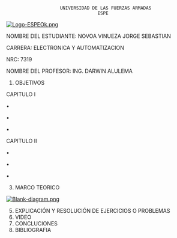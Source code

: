                         UNIVERSIDAD DE LAS FUERZAS ARMADAS 
                                      ESPE
  [![Logo-ESPEOk.png](https://i.postimg.cc/P5XdL97z/Logo-ESPEOk.png)](https://postimg.cc/HVhqRZdV)
                                                                        





NOMBRE DEL ESTUDIANTE: NOVOA VINUEZA JORGE SEBASTIAN 
  
CARRERA: ELECTRONICA Y AUTOMATIZACION 

NRC: 7319

NOMBRE DEL PROFESOR: ING. DARWIN ALULEMA






1. OBJETIVOS

 
  
  CAPITULO I 
  
  •
  
  •
  
  •
  
  
  CAPITULO II
  
  •
  
  •
  
  •

3. MARCO TEORICO

[![Blank-diagram.png](https://i.postimg.cc/1X25zN7n/Blank-diagram.png)](https://postimg.cc/CnCVPdgS)


5. EXPLICACIÓN Y RESOLUCIÓN DE EJERCICIOS O PROBLEMAS
6. VIDEO
7. CONCLUCIONES 
8. BIBLIOGRAFIA


  
